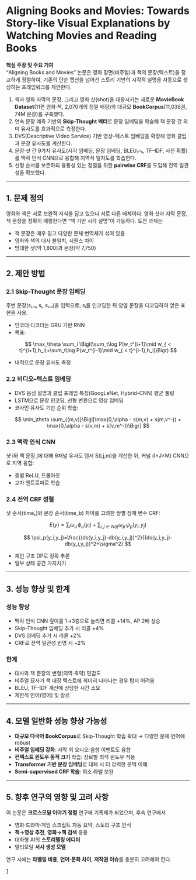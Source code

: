 # Aligning Books and Movies: Towards Story-like Visual Explanations by Watching Movies and Reading Books

**핵심 주장 및 주요 기여**  
“Aligning Books and Movies” 논문은 영화 장면(비주얼)과 책의 문장(텍스트)을 정교하게 정렬하여, 기존의 단순 캡션을 넘어선 스토리 기반의 시각적 설명을 자동으로 생성하는 프레임워크를 제안한다.  
1. 책과 영화 자막의 문장, 그리고 영화 샷(shot)을 대응시키는 새로운 **MovieBook Dataset**(11편 영화·책, 2,070개의 정밀 매핑)와 대규모 **BookCorpus**(11,038권, 74M 문장)를 구축했다.  
2. 연속 문장 예측 기반의 **Skip-Thought 벡터**로 문장 임베딩을 학습해 책 문장 간 의미 유사도를 효과적으로 측정한다.  
3. DVS(Descriptive Video Service) 기반 영상-텍스트 임베딩을 확장해 영화 클립과 문장 유사도를 계산한다.  
4. 문장·샷 간 9가지 유사도(시각 임베딩, 문장 임베딩, BLEU₁–₅, TF–IDF, 사전 확률)를 맥락 인식 CNN으로 융합해 지역적 일치도를 학습한다.  
5. 선형 순서를 보존하되 융통성 있는 정렬을 위한 **pairwise CRF**를 도입해 전역 일관성을 확보했다.

***

## 1. 문제 정의  
영화와 책은 서로 보완적 지식을 담고 있으나 서로 다른 매체이다. 영화 샷과 자막 문장, 책 문장을 정확히 매핑한다면 “책 기반 시각 설명”이 가능하다. 도전 과제는  
- 책 문장은 매우 길고 다양한 문체·번역체가 섞여 있음  
- 영화와 책의 대사 불일치, 시퀀스 차이  
- 방대한 샷(약 1,800)과 문장(약 7,750)  

***

## 2. 제안 방법  

### 2.1 Skip-Thought 문장 임베딩  
주변 문장(sᵢ₋₁, sᵢ, sᵢ₊₁)을 입력으로, sᵢ를 인코딩한 뒤 양옆 문장을 디코딩하여 얻은 표현을 사용.  
- 인코더·디코더는 GRU 기반 RNN  
- 목표:  

$$
\max_\theta \sum_i \Bigl(\sum_t\log P(w_t^{i+1}\mid w_{ < t}^{i+1},h_i)+\sum_t\log P(w_t^{i-1}\mid w_{ < t}^{i-1},h_i)\Bigr)
$$  

- 내적으로 문장 유사도 측정  

### 2.2 비디오–텍스트 임베딩  
- DVS 음성 설명과 클립 프레임 특징(GoogLeNet, Hybrid-CNN) 평균 풀링  
- LSTM으로 문장 인코딩, 선형 변환으로 영상 임베딩  
- 코사인 유사도 기반 순위 학습:  

$$
\min_\theta \sum_{(m,v)}\Bigl[\max(0,\alpha - s(m,v) + s(m,v^-)) + \max(0,\alpha - s(v,m) + s(v,m^-))\Bigr]
$$  

### 2.3 맥락 인식 CNN  
샷 i와 책 문장 j에 대해 9채널 유사도 텐서 S(i,j,m)을 계산한 뒤, 커널 (I×J×M) CNN으로 지역 융합:  
- 층별 ReLU, 드롭아웃  
- 교차 엔트로피로 학습  

### 2.4 전역 CRF 정렬  
샷 순서(timeₛ)와 문장 순서(time_b) 차이를 고려한 쌍별 잠재 변수 CRF:  

$$
E(y) = \sum_i \omega_u\,\phi_u(y_i) + \sum_{i,j\in N(i)} \omega_p\,\psi_p(y_i,y_j)
$$  

$$
\psi_p(y_i,y_j)=\frac{(ds(y_i,y_j)-db(y_i,y_j))^2}{(ds(y_i,y_j)-db(y_i,y_j))^2+\sigma^2}
$$  

- 체인 구조 DP로 정확 추론  
- 일부 상태 공간 가지치기  

***

## 3. 성능 향상 및 한계  

### 성능 향상  
- 맥락 인식 CNN 깊이를 1→3층으로 늘리면 리콜 +14%, AP 2배 상승  
- Skip-Thought 임베딩 추가 시 리콜 +4%  
- DVS 임베딩 추가 시 리콜 +2%  
- CRF로 전역 일관성 반영 시 +2%  

### 한계  
- 대사와 책 문장의 변형(의역·축약) 민감도  
- 비주얼 묘사가 책 내장 텍스트에 희미히 나타나는 경우 탐지 어려움  
- BLEU, TF–IDF 계산에 상당한 시간 소요  
- 제한적 언어(영어) 및 장르  

***

## 4. 모델 일반화 성능 향상 가능성  
- **대규모 다국어 BookCorpus**로 Skip-Thought 학습 확대 → 다양한 문체·언어에 robust  
- **비주얼 임베딩 강화**: 자막 외 오디오·음향 이벤트도 융합  
- **컨텍스트 윈도우 동적 크기** 학습: 장르별 최적 윈도우 적용  
- **Transformer 기반 문장 임베딩**로 대체 시 더 강력한 문맥 이해  
- **Semi-supervised CRF 학습**: 희소 라벨 보완  

***

## 5. 향후 연구의 영향 및 고려 사항  
이 논문은 **크로스모달 이야기 정렬** 연구에 기폭제가 되었으며, 후속 연구에서  
- 영화·드라마·게임 스크립트 자동 요약, 스토리 구조 인식  
- **책→영상 추천**, **영화→책 검색** 응용  
- 대화형 AI의 **스토리텔링 에디터**  
- 멀티모달 **서사 생성 모델**  

연구 시에는 **라벨링 비용**, **언어·문화 차이**, **저작권 이슈**를 충분히 고려해야 한다.

[1](https://ppl-ai-file-upload.s3.amazonaws.com/web/direct-files/attachments/22370781/32b001b2-5582-45e6-a562-7802aca1de66/1506.06724v1.pdf)
